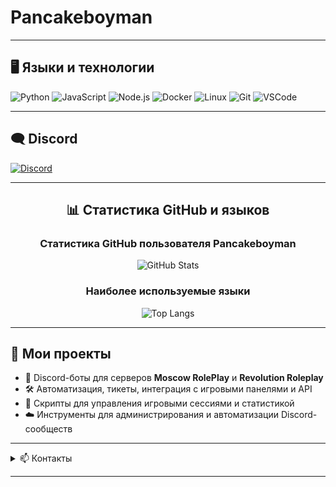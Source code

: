 # Pancakeboyman

---

## 🖥️ Языки и технологии

![Python](https://img.shields.io/badge/Python-3776AB?style=flat-square&logo=python&logoColor=white)
![JavaScript](https://img.shields.io/badge/JavaScript-F7B93E?style=flat-square&logo=javascript&logoColor=white)
![Node.js](https://img.shields.io/badge/Node.js-339933?style=flat-square&logo=node.js&logoColor=white)
![Docker](https://img.shields.io/badge/Docker-2496ED?style=flat-square&logo=docker&logoColor=white)
![Linux](https://img.shields.io/badge/Linux-333333?style=flat-square&logo=linux)
![Git](https://img.shields.io/badge/Git-F05032?style=flat-square&logo=git&logoColor=white)
![VSCode](https://img.shields.io/badge/VS%20Code-007ACC?style=flat-square&logo=visualstudiocode&logoColor=white)

---

## 🗨️ Discord

[![Discord](https://img.shields.io/badge/Discord-Pancakeboyman__8-5865F2?style=flat-square&logo=discord&logoColor=white)](https://discord.com/users/)

---

<h2 align="center">📊 Статистика GitHub и языков</h2>

<h3 align="center">Статистика GitHub пользователя Pancakeboyman</h3>

<p align="center">
  <img src="https://github-readme-stats.vercel.app/api?username=Pancakeboyman&show_icons=true&theme=tokyonight&locale=ru&card_width=600" alt="GitHub Stats" />
</p>

<h3 align="center">Наиболее используемые языки</h3>

<p align="center">
  <img src="https://github-readme-stats.vercel.app/api/top-langs/?username=Pancakeboyman&theme=tokyonight&locale=ru" alt="Top Langs" />
</p>

---

## 📁 Мои проекты

- 🤖 Discord-боты для серверов **Moscow RolePlay** и **Revolution Roleplay**
- 🛠️ Автоматизация, тикеты, интеграция с игровыми панелями и API
- 🔧 Скрипты для управления игровыми сессиями и статистикой
- ☁️ Инструменты для администрирования и автоматизации Discord-сообществ

---

<details>
<summary>📫 Контакты</summary>

- Discord: [Pancakeboyman_8](https://discord.com/users/1133665013794607114)
- Telegram: [Pancakeboyman_8](https://t.me/pancakeboymancreates)
- GitHub: [Pancakeboyman](https://github.com/Pancakeboyman)

</details>

---
